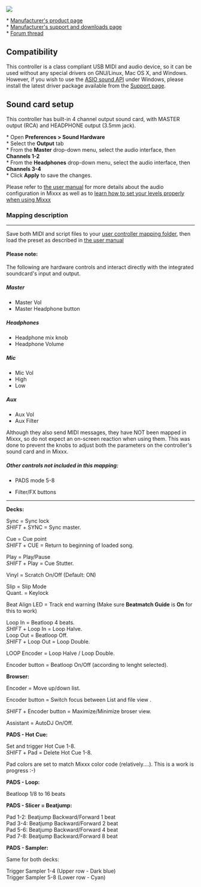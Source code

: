![](https://aws1.discourse-cdn.com/free1/uploads/mixxx/original/2X/e/e3ee08e8d4b5ed1cd8d49e694720ae56a70720bc.png)

\* [Manufacturer's product
page](https://www.hercules.com/en-us/product/djcontrol-inpulse-500/)  
\* [Manufacturer's support and downloads
page](https://support.hercules.com/en/product/djcontrolinpulse500-en//)  
\* [Forum
thread](https://mixxx.discourse.group/t/hercules-djcontrol-inpulse-500/19739/)  

## Compatibility

This controller is a class compliant USB MIDI and audio device, so it
can be used without any special drivers on GNU/Linux, Mac OS X, and
Windows. 
However, if you wish to use the [ASIO sound
API](https://mixxx.org/manual/latest/en/chapters/preferences.html?highlight=asio#windows)
under Windows, please install the latest driver package available from
the [Support
page](https://support.hercules.com/en/product/djcontrolinpulse500-en//).

## Sound card setup

This controller has built-in 4 channel output sound card, with MASTER
output (RCA) and HEADPHONE output (3.5mm jack).

\* Open **Preferences \> Sound Hardware**  
\* Select the **Output** tab  
\* From the **Master** drop-down menu, select the audio interface, then
**Channels 1-2**  
\* From the **Headphones** drop-down menu, select the audio interface,
then **Channels 3-4**  
\* Click **Apply** to save the changes.  

Please refer to [the user
manual](https://mixxx.org/manual/latest/en/chapters/example_setups.html#laptop-and-external-usb-audio-interface)
for more details about the audio configuration in Mixxx as well as to [learn how to set your levels properly when using Mixxx](https://mixxx.org/manual/latest/en/chapters/djing_with_mixxx.html#djing-gain-staging)

### Mapping description

***
Save both MIDI and script files to your [user controller mapping
folder](https://github.com/mixxxdj/mixxx/wiki/controller%20mapping%20file%20locations#user%20controller%20mapping%20folder),
then load the preset as described in [the user
manual](https://mixxx.org/manual/latest/en/chapters/controlling_mixxx.html#using-midi-hid-controllers)

#### Please note:
The following are hardware controls and interact directly with the integrated soundcard's input and output. 

##### Master 
- Master Vol
- Master Headphone button
##### Headphones
- Headphone mix knob
- Headphone Volume
##### Mic
- Mic Vol
- High
- Low
##### Aux
- Aux Vol
- Aux Filter

Although they also send MIDI messages, they have NOT been mapped in Mixxx, so do not expect an on-screen reaction when using them.
This was done to prevent the knobs to adjust both the parameters on the controller's sound card and in Mixxx.

##### Other controls not included in this mapping:

* PADS mode 5-8

* Filter/FX buttons


***

**Decks:**

Sync = Sync lock  
_SHIFT_ + SYNC = Sync master.  

Cue = Cue point  
_SHIFT_ + CUE = Return to beginning of loaded song.  

Play = Play/Pause  
_SHIFT_ + Play = Cue Stutter.  

  
Vinyl = Scratch On/Off (Default: ON)  

Slip = Slip Mode  
Quant. = Keylock  
  
Beat Align LED = Track end warning (Make sure **Beatmatch Guide** is
**On** for this to work)  
  
Loop In = Beatloop 4 beats.  
_SHIFT_ + Loop In = Loop Halve.  
Loop Out = Beatloop Off.  
_SHIFT_ + Loop Out = Loop Double. 

LOOP Encoder = Loop Halve / Loop Double.

Encoder button = Beatloop On/Off (according to lenght selected).
 
**Browser:**

Encoder = Move up/down list. 

Encoder button = Switch focus between List and file view . 

_SHIFT_ + Encoder button = Maximize/Minimize broser view.  

Assistant = AutoDJ On/Off.


  
**PADS - Hot Cue:**  

Set and trigger Hot Cue 1-8.  
_SHIFT_ + Pad = Delete Hot Cue 1-8. 

Pad colors are set to match Mixxx color code (relatively....). This is a work is progress :-)

**PADS - Loop:**  

Beatloop 1/8 to 16 beats
   
  
**PADS - Slicer = Beatjump:**  
  
Pad 1-2: Beatjump Backward/Forward 1 beat  
Pad 3-4: Beatjump Backward/Forward 2 beat  
Pad 5-6: Beatjump Backward/Forward 4 beat  
Pad 7-8: Beatjump Backward/Forward 8 beat

**PADS - Sampler:**  
  
Same for both decks:

Trigger Sampler 1-4 (Upper row - Dark blue)  
Trigger Sampler 5-8 (Lower row - Cyan) 